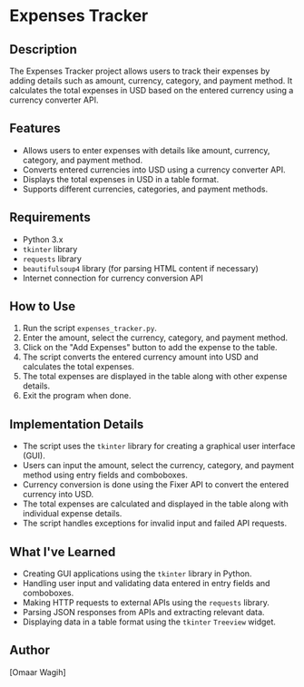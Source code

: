 # Expenses Tracker

## Description
The Expenses Tracker project allows users to track their expenses by adding details such as amount, currency, category, and payment method. It calculates the total expenses in USD based on the entered currency using a currency converter API.

## Features
- Allows users to enter expenses with details like amount, currency, category, and payment method.
- Converts entered currencies into USD using a currency converter API.
- Displays the total expenses in USD in a table format.
- Supports different currencies, categories, and payment methods.

## Requirements
- Python 3.x
- `tkinter` library
- `requests` library
- `beautifulsoup4` library (for parsing HTML content if necessary)
- Internet connection for currency conversion API

## How to Use
1. Run the script `expenses_tracker.py`.
2. Enter the amount, select the currency, category, and payment method.
3. Click on the "Add Expenses" button to add the expense to the table.
4. The script converts the entered currency amount into USD and calculates the total expenses.
5. The total expenses are displayed in the table along with other expense details.
6. Exit the program when done.

## Implementation Details
- The script uses the `tkinter` library for creating a graphical user interface (GUI).
- Users can input the amount, select the currency, category, and payment method using entry fields and comboboxes.
- Currency conversion is done using the Fixer API to convert the entered currency into USD.
- The total expenses are calculated and displayed in the table along with individual expense details.
- The script handles exceptions for invalid input and failed API requests.

## What I've Learned
- Creating GUI applications using the `tkinter` library in Python.
- Handling user input and validating data entered in entry fields and comboboxes.
- Making HTTP requests to external APIs using the `requests` library.
- Parsing JSON responses from APIs and extracting relevant data.
- Displaying data in a table format using the `tkinter` `Treeview` widget.

## Author
[Omaar Wagih]
